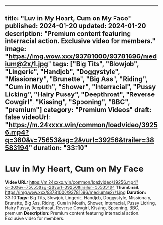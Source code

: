 
---
title: "Luv in My Heart, Cum on My Face"
published: 2024-01-20
updated: 2024-01-20
description: "Premium content featuring interracial action. Exclusive video for members."
image: "https://img.wow.xxx/93781000/93781696/medium@2x/1.jpg"
tags: ["Big Tits", "Blowjob", "Lingerie", "Handjob", "Doggystyle", "Missionary", "Brunette", "Big Ass", "Riding", "Cum in Mouth", "Shower", "Interracial", "Pussy Licking", "Hairy Pussy", "Deepthroat", "Reverse Cowgirl", "Kissing", "Spooning", "BBC", "premium"]
category: "Premium Videos"
draft: false
videoUrl: "https://m.24xxxx.win/common/loadvideo/39256.mp4?q=360&v=75653&sg=2&vurl=39256&trailer=38583194"
duration: "33:10"
---

# Luv in My Heart, Cum on My Face

**Video URL:** https://m.24xxxx.win/common/loadvideo/39256.mp4?q=360&v=75653&sg=2&vurl=39256&trailer=38583194
**Thumbnail:** https://img.wow.xxx/93781000/93781696/medium@2x/1.jpg
**Duration:** 33:10
**Tags:** Big Tits, Blowjob, Lingerie, Handjob, Doggystyle, Missionary, Brunette, Big Ass, Riding, Cum in Mouth, Shower, Interracial, Pussy Licking, Hairy Pussy, Deepthroat, Reverse Cowgirl, Kissing, Spooning, BBC, premium
**Description:** Premium content featuring interracial action. Exclusive video for members.
